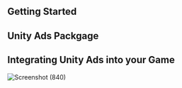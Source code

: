 ## Getting Started
## Unity Ads Packgage
## Integrating Unity Ads into your Game
![Screenshot (840)](https://github.com/justPoly/monetization_project/assets/29443625/4762ed5b-561b-4f57-8bea-390c790fe8cf)

